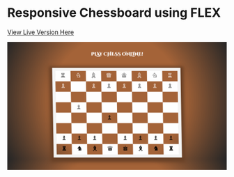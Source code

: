 # Responsive Chessboard using FLEX
[View Live Version Here](https://www.chessboard-flex.vercel.app)

![SamplePicture](001.png)
